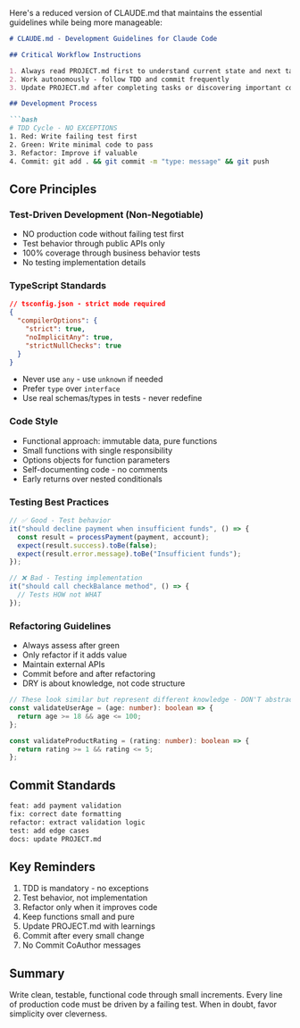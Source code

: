 Here's a reduced version of CLAUDE.md that maintains the essential guidelines while being more manageable:

```markdown
# CLAUDE.md - Development Guidelines for Claude Code

## Critical Workflow Instructions

1. Always read PROJECT.md first to understand current state and next tasks
2. Work autonomously - follow TDD and commit frequently
3. Update PROJECT.md after completing tasks or discovering important context

## Development Process

```bash
# TDD Cycle - NO EXCEPTIONS
1. Red: Write failing test first
2. Green: Write minimal code to pass
3. Refactor: Improve if valuable
4. Commit: git add . && git commit -m "type: message" && git push
```

## Core Principles

### Test-Driven Development (Non-Negotiable)
- NO production code without failing test first
- Test behavior through public APIs only
- 100% coverage through business behavior tests
- No testing implementation details

### TypeScript Standards
```json
// tsconfig.json - strict mode required
{
  "compilerOptions": {
    "strict": true,
    "noImplicitAny": true,
    "strictNullChecks": true
  }
}
```
- Never use `any` - use `unknown` if needed
- Prefer `type` over `interface`
- Use real schemas/types in tests - never redefine

### Code Style
- Functional approach: immutable data, pure functions
- Small functions with single responsibility
- Options objects for function parameters
- Self-documenting code - no comments
- Early returns over nested conditionals

### Testing Best Practices
```typescript
// ✅ Good - Test behavior
it("should decline payment when insufficient funds", () => {
  const result = processPayment(payment, account);
  expect(result.success).toBe(false);
  expect(result.error.message).toBe("Insufficient funds");
});

// ❌ Bad - Testing implementation
it("should call checkBalance method", () => {
  // Tests HOW not WHAT
});
```

### Refactoring Guidelines
- Always assess after green
- Only refactor if it adds value
- Maintain external APIs
- Commit before and after refactoring
- DRY is about knowledge, not code structure

```typescript
// These look similar but represent different knowledge - DON'T abstract
const validateUserAge = (age: number): boolean => {
  return age >= 18 && age <= 100;
};

const validateProductRating = (rating: number): boolean => {
  return rating >= 1 && rating <= 5;
};
```

## Commit Standards
```bash
feat: add payment validation
fix: correct date formatting
refactor: extract validation logic
test: add edge cases
docs: update PROJECT.md
```

## Key Reminders
1. TDD is mandatory - no exceptions
2. Test behavior, not implementation
3. Refactor only when it improves code
4. Keep functions small and pure
5. Update PROJECT.md with learnings
6. Commit after every small change
7. No Commit CoAuthor messages

## Summary
Write clean, testable, functional code through small increments. Every line of production code must be driven by a failing test. When in doubt, favor simplicity over cleverness.
```
